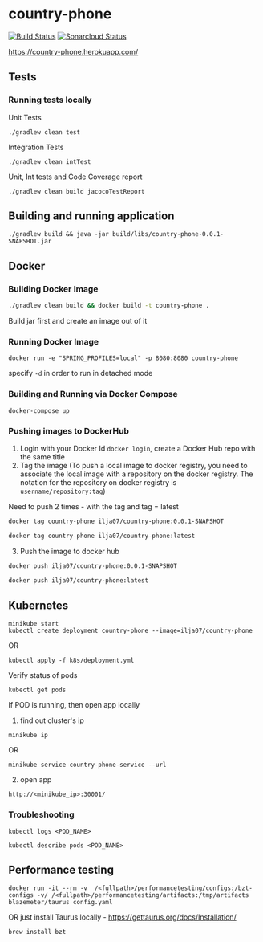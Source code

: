 # country-phone 
[![Build Status](https://travis-ci.org/iljapavlovs/country-phone.svg?branch=master)](https://travis-ci.org/iljapavlovs/country-phone)
[![Sonarcloud Status](https://sonarcloud.io/api/project_badges/measure?project=iljapavlovs_country-phone&metric=alert_status)](https://sonarcloud.io/dashboard?id=iljapavlovs_country-phone)

https://country-phone.herokuapp.com/

## Tests
### Running tests locally

Unit Tests
```
./gradlew clean test
```

Integration Tests
```
./gradlew clean intTest
```

Unit, Int tests and Code Coverage report
```
./gradlew clean build jacocoTestReport
```

## Building and running application
```
./gradlew build && java -jar build/libs/country-phone-0.0.1-SNAPSHOT.jar
```

## Docker
### Building Docker Image
```bash
./gradlew clean build && docker build -t country-phone .
```
Build jar first and create an image out of it
### Running Docker Image
```
docker run -e "SPRING_PROFILES=local" -p 8080:8080 country-phone
```

specify `-d` in order to run in detached mode

### Building and Running via Docker Compose
```
docker-compose up
```

### Pushing images to DockerHub

1. Login with your Docker Id `docker login`, create a Docker Hub repo with the same title
2. Tag the image (To push a local image to docker registry, you need to associate the local image with a repository on the docker registry. The notation for the repository on docker registry is `username/repository:tag`)

Need to push 2 times - with the tag and tag = latest
```bash
docker tag country-phone ilja07/country-phone:0.0.1-SNAPSHOT
```

```bash
docker tag country-phone ilja07/country-phone:latest
```
3. Push the image to docker hub
```bash
docker push ilja07/country-phone:0.0.1-SNAPSHOT
```   

```bash
docker push ilja07/country-phone:latest
```  
## Kubernetes
```
minikube start
kubectl create deployment country-phone --image=ilja07/country-phone
```
OR 
```
kubectl apply -f k8s/deployment.yml 
```

Verify status of pods
```
kubectl get pods
```

If POD is running, then open app locally
1. find out cluster's ip
```
minikube ip
```
OR
```
minikube service country-phone-service --url
```
2. open app
```
http://<minikube_ip>:30001/
```

### Troubleshooting
```
kubectl logs <POD_NAME>
```
```
kubectl describe pods <POD_NAME>
```

## Performance testing
```
docker run -it --rm -v  /<fullpath>/performancetesting/configs:/bzt-configs -v/ /<fullpath>/performancetesting/artifacts:/tmp/artifacts blazemeter/taurus config.yaml
```

OR just install Taurus locally - https://gettaurus.org/docs/Installation/
```
brew install bzt
```
